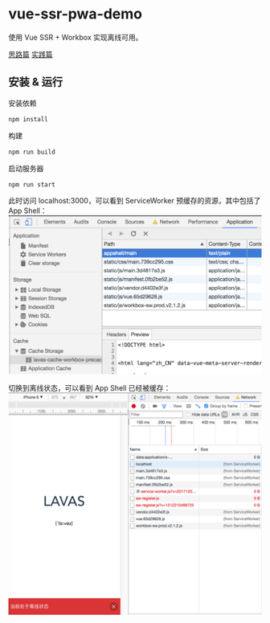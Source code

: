 # vue-ssr-pwa-demo

使用 Vue SSR + Workbox 实现离线可用。

[思路篇](https://zhuanlan.zhihu.com/p/30791448)
[实践篇](https://zhuanlan.zhihu.com/p/31630322)

## 安装 & 运行

安装依赖
``` bash
npm install
```

构建
``` bash
npm run build
```

启动服务器
``` bash
npm run start
```

此时访问 localhost:3000，可以看到 ServiceWorker 预缓存的资源，其中包括了 App Shell：
![预缓存资源列表](./example/img/cache.png)

切换到离线状态，可以看到 App Shell 已经被缓存：
![离线状态](./example/img/offline.png)
